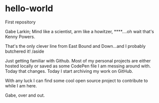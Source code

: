 # hello-world
First repository

Gabe Larkin; Mind like a scientist, arm like a howitzer, ****....oh wait that's Kenny Powers.

That's the only clever line from East Bound and Down...and I probably butchered it! /aside

Just getting familiar with Github. Most of my personal projects are either hosted locally or saved as some CodePen file I am messing around with. Today that changes. Today I start archiving my work on GitHub. 

With any luck I can find some cool open source project to contribute to while I am here.

Gabe, over and out.
